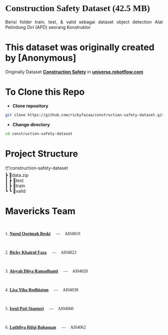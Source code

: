 # <a style="font-family:cursive">Construction Safety Dataset (42.5 MB)</a>
<p align="justify">Berisi folder train, test, & valid sebagai dataset object detection Alat Pelindung Diri (APD) seorang Konstruktor</p>

# This dataset was originally created by [Anonymous]
Originally Dataset <b>[Construction Safety](https://universe.roboflow.com/roboflow-100/construction-safety-gsnvb)</b> in <b>[universe.robotflow.com](https://universe.roboflow.com/roboflow-100/construction-safety-gsnvb)</b>

# To Clone this Repo
- **Clone repository**
```bash
git clone https://github.com/rickyfazaa/construction-safety-dataset.git
```
- **Change directory**
```sh
cd construction-safety-dataset
```

# Project Structure
 📦construction-safety-dataset<br>
 ┣ 📜data.zip<br>
 ┃ ┣ 📂test<br>
 ┃ ┣ 📂train<br>
 ┗ ┗ 📂valid<br>

# Mavericks Team
<pre style="font-family:verdana">

<p>1. <a href="https://github.com/rickyfazaa/construction-safety-dataset/tree/main"><b>Nurul Qorimah Reski</b></a>&emsp; —&emsp;AI04019</p>
<p>2. <a href="https://github.com/rickyfazaa"><b>Ricky Khairul Faza</b></a>&emsp; —&emsp;AI04023</p>
<p>3. <a href="https://github.com/rickyfazaa/construction-safety-dataset/tree/main"><b>Aisyah Dliya Ramadhanti</b></a>&emsp; —&emsp;AI04028</p>
<p>4. <a href="https://github.com/rickyfazaa/construction-safety-dataset/tree/main"><b>Lisa Yiha Rodhiatun</b></a>&emsp; —&emsp;AI04038</p>
<p>5. <a href="https://github.com/rickyfazaa/construction-safety-dataset/tree/main"><b>Isrul Pati Sianturi</b></a>&emsp; —&emsp;AI04060</p>
<p>6. <a href="https://github.com/rickyfazaa/construction-safety-dataset/tree/main"><b>Luthfiya Rifqi Bahasuan</b></a>&emsp; —&emsp;AI04062</p></pre>
